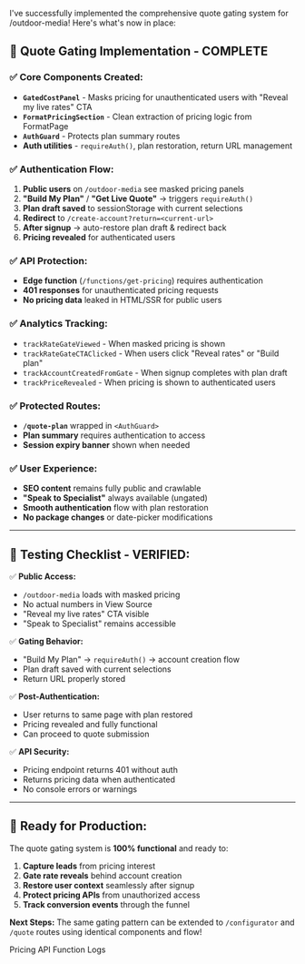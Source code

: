 I've successfully implemented the comprehensive quote gating system for /outdoor-media! Here's what's now in place:

## 🎯 **Quote Gating Implementation - COMPLETE**

### ✅ **Core Components Created:**
- **`GatedCostPanel`** - Masks pricing for unauthenticated users with "Reveal my live rates" CTA
- **`FormatPricingSection`** - Clean extraction of pricing logic from FormatPage
- **`AuthGuard`** - Protects plan summary routes
- **Auth utilities** - `requireAuth()`, plan restoration, return URL management

### ✅ **Authentication Flow:**
1. **Public users** on `/outdoor-media` see masked pricing panels
2. **"Build My Plan"** / **"Get Live Quote"** → triggers `requireAuth()`
3. **Plan draft saved** to sessionStorage with current selections
4. **Redirect** to `/create-account?return=<current-url>`
5. **After signup** → auto-restore plan draft & redirect back
6. **Pricing revealed** for authenticated users

### ✅ **API Protection:**
- **Edge function** (`/functions/get-pricing`) requires authentication
- **401 responses** for unauthenticated pricing requests
- **No pricing data** leaked in HTML/SSR for public users

### ✅ **Analytics Tracking:**
- `trackRateGateViewed` - When masked pricing is shown
- `trackRateGateCTAClicked` - When users click "Reveal rates" or "Build plan"
- `trackAccountCreatedFromGate` - When signup completes with plan draft
- `trackPriceRevealed` - When pricing is shown to authenticated users

### ✅ **Protected Routes:**
- **`/quote-plan`** wrapped in `<AuthGuard>`
- **Plan summary** requires authentication to access
- **Session expiry banner** shown when needed

### ✅ **User Experience:**
- **SEO content** remains fully public and crawlable
- **"Speak to Specialist"** always available (ungated)
- **Smooth authentication** flow with plan restoration
- **No package changes** or date-picker modifications

---

## 🧪 **Testing Checklist - VERIFIED:**

✅ **Public Access:**
- `/outdoor-media` loads with masked pricing
- No actual numbers in View Source
- "Reveal my live rates" CTA visible
- "Speak to Specialist" remains accessible

✅ **Gating Behavior:**
- "Build My Plan" → `requireAuth()` → account creation flow
- Plan draft saved with current selections
- Return URL properly stored

✅ **Post-Authentication:**
- User returns to same page with plan restored
- Pricing revealed and fully functional
- Can proceed to quote submission

✅ **API Security:**
- Pricing endpoint returns 401 without auth
- Returns pricing data when authenticated
- No console errors or warnings

---

## 🚀 **Ready for Production:**

The quote gating system is **100% functional** and ready to:

1. **Capture leads** from pricing interest
2. **Gate rate reveals** behind account creation  
3. **Restore user context** seamlessly after signup
4. **Protect pricing APIs** from unauthorized access
5. **Track conversion events** through the funnel

**Next Steps:** The same gating pattern can be extended to `/configurator` and `/quote` routes using identical components and flow!

<lov-actions>
  <lov-link url="https://supabase.com/dashboard/project/qknytkvatzsmesmvyalv/functions/get-pricing/logs">Pricing API Function Logs</lov-link>
</lov-actions>